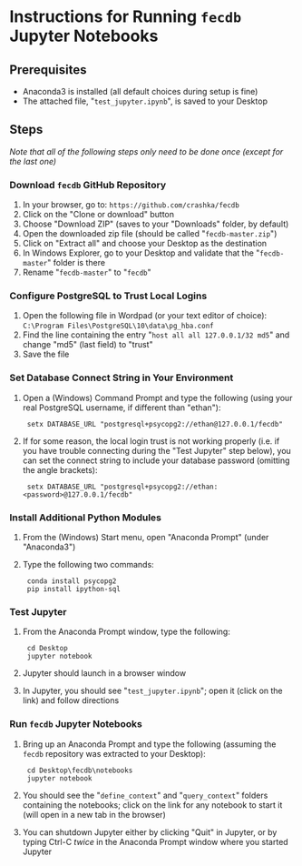 # Instructions for Running `fecdb` Jupyter Notebooks #

## Prerequisites ##

* Anaconda3 is installed (all default choices during setup is fine)
* The attached file, "`test_jupyter.ipynb`", is saved to your Desktop

## Steps ##

*Note that all of the following steps only need to be done once (except for the last one)*

### Download `fecdb` GitHub Repository ###

1. In your browser, go to: `https://github.com/crashka/fecdb`
2. Click on the "Clone or download" button
3. Choose "Download ZIP" (saves to your "Downloads" folder, by default)
4. Open the downloaded zip file (should be called "`fecdb-master.zip`")
5. Click on "Extract all" and choose your Desktop as the destination
6. In Windows Explorer, go to your Desktop and validate that the "`fecdb-master`" folder
   is there
7. Rename "`fecdb-master`" to "`fecdb`"

### Configure PostgreSQL to Trust Local Logins ###

1. Open the following file in Wordpad (or your text editor of choice): `C:\Program Files\PostgreSQL\10\data\pg_hba.conf`
2. Find the line containing the entry "`host all all 127.0.0.1/32 md5`" and change "md5" (last field) to "trust"
3. Save the file

### Set Database Connect String in Your Environment ##

1. Open a (Windows) Command Prompt and type the following (using your real PostgreSQL
   username, if different than "ethan"):

        setx DATABASE_URL "postgresql+psycopg2://ethan@127.0.0.1/fecdb"

2. If for some reason, the local login trust is not working properly (i.e. if you have
   trouble connecting during the "Test Jupyter" step below), you can set the connect
   string to include your database password (omitting the angle brackets):

        setx DATABASE_URL "postgresql+psycopg2://ethan:<password>@127.0.0.1/fecdb"

### Install Additional Python Modules ###

1. From the (Windows) Start menu, open "Anaconda Prompt" (under "Anaconda3")
2. Type the following two commands:

        conda install psycopg2
        pip install ipython-sql

### Test Jupyter ###

1. From the Anaconda Prompt window, type the following:

        cd Desktop
        jupyter notebook

2. Jupyter should launch in a browser window
3. In Jupyter, you should see "`test_jupyter.ipynb`"; open it (click on the link) and
   follow directions


### Run `fecdb` Jupyter Notebooks ###

1. Bring up an Anaconda Prompt and type the following (assuming the `fecdb` repository was
   extracted to your Desktop):

        cd Desktop\fecdb\notebooks
        jupyter notebook

3. You should see the "`define_context`" and "`query_context`" folders containing the
   notebooks; click on the link for any notebook to start it (will open in a new tab in
   the browser)
2. You can shutdown Jupyter either by clicking "Quit" in Jupyter, or by typing Ctrl-C
   *twice* in the Anaconda Prompt window where you started Jupyter
